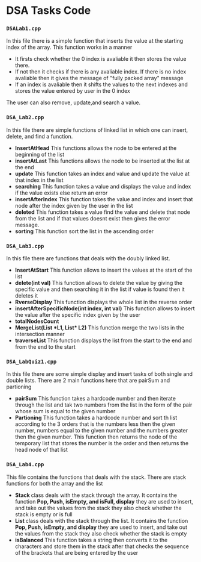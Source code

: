 <h1>DSA Tasks Code</h1>

### `DSALab1.cpp`
<p>In this file there is a simple function that inserts the value at the starting index of the array. This function works in a manner
  <ul>
    <li>It firsts check whether the 0 index is avaliable it then stores the value there.</li>
    <li>If not then it checks if there is any avaliable index. If there is no index avaliable then it gives the message of "fully packed array" message</li>
    <li>If an index is avaliable then it shifts the values to the next indexes and stores the value entered by user in the 0 index</li>
  </ul>
  The user can also remove, update,and search a value.
</p>

### `DSA_Lab2.cpp`
<p>In this file there are simple functions of linked list in which one can insert, delete, and find a function.
  <ul>
    <li><strong>InsertAtHead</strong> This functions allows the node to be entered at the beginning of the list</li>
    <li><strong>insertAtLast</strong> This functions allows the node to be inserted at the list at the end</li>
    <li><strong>update</strong> This function takes an index and value and update the value at that index in the list</li>
    <li><strong>searching</strong> This function takes a value and displays the value and index if the value exists else return an error</li>
    <li><strong>insertAfterIndex</strong> This function takes the value and index and insert that node after the index given by the user in the list</li>
    <li><strong>deleted</strong> This function takes a value find the value and delete that node from the list and if that values doesnt exist then gives the error message.</li>
    <li><strong>sorting</strong> This function sort the list in the ascending order</li>
  </ul>
</p>

### `DSA_Lab3.cpp`
<p>In this file there are functions that deals with the doubly linked list.</p>
<ul>
  <li><strong>InsertAtStart</strong> This function allows to insert the values at the start of the list</li>
  <li><strong>delete(int val)</strong> This function allows to delete the value by giving the specific value and then searching it in the list if value is found then it deletes it</li>
  <li><strong>RverseDisplay</strong> This function displays the whole list in the reverse order</li>
  <li><strong>insertAfterSpecificNode(int index, int val)</strong> This function allows to insert the value after the specific index given by the user</li>
  <li><strong>totalNodesCount</strong This function displays the total nodes in the list></li>
  <li><strong>MergeList(List *L1, List* L2)</strong> This function merge the two lists in the intersection manner</li>
  <li><strong>traverseList</strong> This function displays the list from the start to the end and from the end to the start</li>
</ul>

### `DSA_LabQuiz1.cpp`
<p>In this file there are some simple display and insert tasks of both single and double lists. There are 2 main functions here that are pairSum and partioning</p>
<ul>
<li><strong>pairSum</strong> This function takes a hardcode number and then iterate through the list and tak two numbers from the list in the form of the pair whose sum is equal to the given number</li>
<li><strong>Partioning</strong> This function takes a hardcode number and sort th list according to the 3 orders that is the numbers less then the given number, numbers equal to the given number and the numbers greater then the given number. This function then returns the node of the temporary list that stores the number is the order and then returns the head node of that list</li>
</ul>

### `DSA_Lab4.cpp`
<p>This file contains the functions that deals with the stack. There are stack functions for both the array and the list</p>
<ul>
  <li><strong>Stack </strong>class deals with the stack through the array. It contains the function <strong>Pop, Push, isEmpty, and isFull, display</strong> they are used to insert, and take out the values from the stack they also check whether the stack is empty or is full</li>
  <li><strong>List </strong>class deals with the stack through the list. It contains the function <strong>Pop, Push, isEmpty, and display</strong> they are used to insert, and take out the values from the stack they also check whether the stack is empty</li>
  <li><strong>isBalanced </strong>This function takes a string then converts it to the characters and store them in the stack after that checks the sequence of the brackets that are being entered by the user</li>
</ul>
